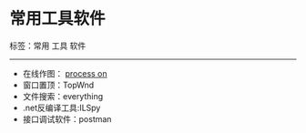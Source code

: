 # 常用工具软件

标签：常用 工具 软件

---

- 在线作图： [process on](https://www.processon.com/diagrams)
- 窗口置顶：TopWnd
- 文件搜索：everything
- .net反编译工具:ILSpy
- 接口调试软件：postman